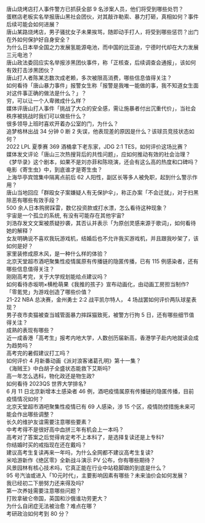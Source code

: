 唐山烧烤店打人事件警方已抓获全部 9 名涉案人员，他们将受到哪些处罚？  
蛋糕店老板实名举报唐山黑社会团伙，对其敲诈勒索、暴力打砸，真相如何？事件后续可能会如何进展？  
唐山某路烧烤店，男子骚扰女子未果挨骂，随即动手打人，将受到哪些惩罚？出门在外如何保护好自身安全？  
为什么日本举全国之力发展氢能源电池，而中国的比亚迪，宁德时代却在大力发展三元电池？  
唐山政法委回应实名举报涉黑团伙事件，称「正核查，后续调查会通报」，该如何有效打击涉黑团伙？  
唐山打人者陈某志数次成老赖，多次被限高消费，哪些信息值得关注？  
如何看待「唐山暴力事件」报警女生称「报警是我唯一能做的事，我不知道女生面对这件事正确的做法是什么？」？  
穷，可以让一个人卑微成什么样？  
媒体评唐山打人事件「挑战了大众的安全感，需让施暴者付出沉重代价」，当社会秩序被挑战时我们可以做些什么？  
很多领导上班时喜欢开着办公室的门，为什么？  
追梦格林出战 34 分钟 0 断 2 失误，他表现差的原因是什么？该球员竞技状态如何？  
2022 LPL 夏季赛 369 酒桶拿下老东家，JDG 2:1 TES，如何评价这场比赛？  
媒体发文评论「唐山三次热搜背后的共性问题」，应如何推动有效的社会治理？  
《梦华录》这个剧本，如果不是刘亦菲和陈晓演，还会有这么高的热度和口碑吗？  
电影《寄生虫》中，到底谁才是寄生虫？  
上海华亭宾馆集中隔离点前后 62 人阳性，副区长等多人被免职，起到什么警示作用？  
唐山当地回应「群殴女子案嫌疑人有无保护伞」，称正办案「不会迁就」，对于扫黑除恶有哪些有效手段？  
500 余人日本购房踩雷，数亿投资款或打水漂，怎么看待这种现象？  
宇宙是一个孤立的系统, 有没有可能存在其他宇宙?  
刘浩存发文文案被质疑抄袭，其否认并表示「为原创灵感来源于歌词」，如何看待她的解释？  
女友明确说不喜欢我玩游戏机，结婚后也不允许我买游戏机，并且跟我吵架了，该如何是好？  
家里装修成原木风，是一种什么样的体验？  
北京天堂超市酒吧聚集性疫情属原有传播链的隐匿传播，已有 115 例感染者，还有哪些信息值得关注？  
刚刚高考完，关于大学规划能给点建议吗？  
如何看待赤坂明×横枪萌果《我推的孩子》宣布动画化，由动画工房担当制作?  
「零氪党」为游戏创造了哪些价值？  
21-22 NBA 总决赛，金州勇士 2:2 战平凯尔特人， 4 场战罢如何评价两队球星表现？  
男子夜市卖猫被查当城管面暴力摔踩猫致死，被警方行拘 5 日，还有哪些细节值得关注？  
成熟的表现有哪些？  
近一成香港「高考生」报考内地大学，人数创历届新高，香港学子赴内地就读会成为趋势吗？  
高考完的暑假建议打工吗？  
如何评价 4 月新番动画《派对浪客诸葛孔明》第十一集？  
《海贼王》中白胡子全盛状态能救下艾斯吗?  
高一年怎么选科，物化政还是物生政?  
如何看待 2023QS 世界大学排名?  
6 月 11 日北京新增本土感染者 46 例，酒吧疫情属原有传播链的隐匿传播，目前疫情情况如何？  
北京天堂超市酒吧聚集性疫情已有 69 人感染，涉 15 个区，疫情防控措施未来可能会作出哪些调整？  
长久的维护友谊需要注意哪些要素？  
中考考得不是很好高中血拼三年有机会上一本吗？  
高考对了答案之后觉得肯定考不上本科了，是选择复读还是上专科?  
你结婚时买的戒指现在还在戴吗？  
建议高考生复读再来一年吗，为什么全网都不建议高考生复读?  
米哈游新作《绝区零》全新战斗演示 PV 公布，你有哪些期待？  
风景园林有核心技术吗，它真正能在行业中站稳脚跟的到底是什么？  
95 号汽油或进入「10元时代」，主要影响因素有哪些？未来油价会如何发展？  
我已经初二下册努力还来得及吗?  
第一次养娃需要注意哪些问题？  
打败拿破仑帝国，英国和沙俄谁功劳更大？  
为什么自闭症无法被治愈？难点在哪？  
考研政治如何考到 80 分？  
